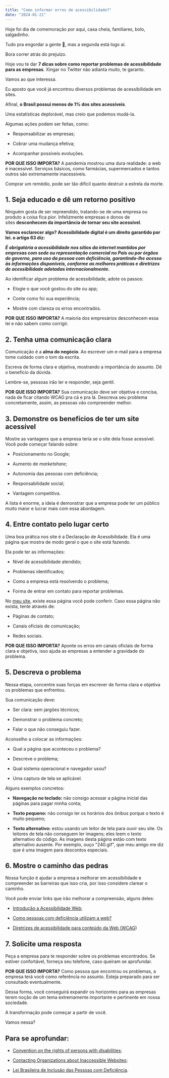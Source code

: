 ```yaml
---
title: "Como informar erros de acessibilidade?"
date: "2024-01-21"
---
```


Hoje foi dia de comemoração por aqui, casa cheia, familiares, bolo, salgadinho.

Tudo pra engordar a gente 🤣, mas a segunda está logo aí.

Bora correr atrás do prejuízo.

Hoje vou te dar **7 dicas sobre como reportar problemas de acessibilidade para as empresas**. Xingar no Twitter não adianta muito, te garanto.

Vamos ao que interessa.

Eu aposto que você já encontrou diversos problemas de acessibilidade em sites.

Afinal, **o Brasil possui menos de 1% dos sites acessíveis**.

Uma estatísticas deplorável, mas creio que podemos mudá-la.

Algumas ações podem ser feitas, como:

- Responsabilizar as empresas;

- Cobrar uma mudança efetiva;

- Acompanhar possíveis evoluções.

**POR QUE ISSO IMPORTA?** A pandemia mostrou uma dura realidade: a web é inacessível. Serviços básicos, como farmácias, supermercados e tantos outros são extremamente inacessíveis.

Comprar um remédio, pode ser tão difícil quanto destruir a estrela da morte.

## **1\. Seja educado e dê um retorno positivo**

Ninguém gosta de ser repreendido, tratando-se de uma empresa ou produto a coisa fica pior. Infelizmente empresas e donos de sites **desconhecem da importância de tornar seu site acessível**.

**Vamos esclarecer algo? Acessibilidade digital é um direito garantido por lei. o artigo 63 diz:**

**_É obrigatória a acessibilidade nos sítios da internet mantidos por empresas com sede ou representação comercial no País ou por órgãos de governo, para uso da pessoa com deficiência, garantindo-lhe acesso às informações disponíveis, conforme as melhores práticas e diretrizes de acessibilidade adotadas internacionalmente._**

Ao identificar algum problema de acessibilidade, adote os passos:

- Elogie o que você gostou do site ou app;

- Conte como foi sua experiência;

- Mostre com clareza os erros encontrados.

**POR QUE ISSO IMPORTA?** A maioria dos empresários desconhecem essa lei e não sabem como corrigir.

## **2\. Tenha uma comunicação clara**

Comunicação é a **alma do negócio**. Ao escrever um e-mail para a empresa tome cuidado com o tom da escrita.

Escreva de forma clara e objetiva, mostrando a importância do assunto. Dê o benefício da dúvida.

Lembre-se, pessoas irão ler e responder, seja gentil.

**POR QUE ISSO IMPORTA?** Sua comunicação deve ser objetiva e concisa, nada de ficar citando WCAG pra cá e pra lá. Descreva seu problema concretamente, assim, as pessoas vão compreender melhor.

## **3\. Demonstre os benefícios de ter um site acessível**

Mostre as vantagens que a empresa teria se o site dela fosse acessível. Você pode começar falando sobre:

- Posicionamento no Google;

- Aumento de _marketshare_;

- Autonomia das pessoas com deficiência;

- Responsabilidade social;

- Vantagem competitiva.

A lista é enorme, a ideia é demonstrar que a empresa pode ter um público muito maior e lucrar mais com essa abordagem.

## **4\. Entre contato pelo lugar certo**

Uma boa prática nos site é a Declaração de Acessibilidade. Ela é uma página que mostra de modo geral o que o site está fazendo.

Ela pode ter as informações:

- Nível de acessibilidade atendido;

- Problemas identificados;

- Como a empresa está resolvendo o problema;

- Forma de entrar em contato para reportar problemas.

No [meu site](https://brunopulis.com/declaracao-de-acessibilidade), existe essa página você pode conferir. Caso essa página não exista, tente através de:

- Páginas de contato;

- Canais oficiais de comunicação;

- Redes sociais.

**POR QUE ISSO IMPORTA?** Aponte os erros em canais oficiais de forma clara e objetiva, isso ajuda as empresas a entender a gravidade do problema.

## **5\. Descreva o problema**

Nessa etapa, concentre suas forças em escrever de forma clara e objetiva os problemas que enfrentou.

Sua comunicação deve:

- Ser clara: sem jargões técnicos;

- Demonstrar o problema concreto;

- Falar o que não conseguiu fazer.

Aconselho a colocar as informações:

- Qual a página que aconteceu o problema?

- Descreve o problema;

- Qual sistema operacional e navegador usou?

- Uma captura de tela se aplicável.

Alguns exemplos concretos:

- **Navegação no teclado:** não consigo acessar a página inicial das páginas para pagar minha conta;

- **Texto pequeno:** não consigo ler os horários dos ônibus porque o texto é muito pequeno;

- **Texto alternativo:** estou usando um leitor de tela para ouvir seu site. Os leitores de tela não conseguem ler imagens; eles leem o texto alternativo do código. As imagens desta página estão com texto alternativo ausente. Por exemplo, ouço "240.gif", que meu amigo me diz que é uma imagem para descontos especiais.

## **6\. Mostre o caminho das pedras**

Nossa função é ajudar a empresa a melhorar em acessibilidade e compreender as barreiras que isso cria, por isso considere clarear o caminho.

Você pode enviar links que irão melhorar a compreensão, alguns deles:

- [Introdução a Acessibilidade Web](https://www.w3.org/WAI/fundamentals/accessibility-intro);

- [Como pessoas com deficiência utilizam a web?](https://www.w3.org/WAI/fundamentals/accessibility-intro)

- [Diretrizes de acessibilidade para conteúdo da Web (WCAG](https://www.w3.org/TR/WCAG22/))

## **7\. Solicite uma resposta**

Peça a empresa para te responder sobre os problemas encontrados. Se estiver confortável, forneça seu telefone, caso queiram se aprofundar.

**POR QUE ISSO IMPORTA?** Como pessoa que encontrou os problemas, a empresa terá você como referência no assunto. Esteja preparado para ser consultado eventualmente.

Dessa forma, você conseguirá expandir os horizontes para as empresas terem noção de um tema extremamente importante e pertinente em nossa sociedade.

A transformação pode começar a partir de você.

Vamos nessa?

## **Para se aprofundar:**

- [Convention on the rights of persons with disabilities](https://www.un.org/development/desa/disabilities/convention-on-the-rights-of-persons-with-disabilities/convention-on-the-rights-of-persons-with-disabilities-2.html);

- [Contacting Organizations about Inaccessible Websites](https://www.w3.org/WAI/teach-advocate/contact-inaccessible-websites/);

- [Lei Brasileira de Inclusão das Pessoas com Deficiência](https://www.planalto.gov.br/ccivil_03/_ato2015-2018/2015/lei/l13146.htm).
